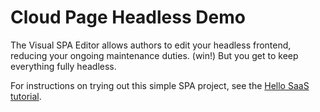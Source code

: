 # Cloud Page Headless Demo

The Visual SPA Editor allows authors to edit your headless frontend, reducing your ongoing maintenance duties. (win!) But you get to keep everything fully headless.

For instructions on trying out this simple SPA project, see the [Hello SaaS tutorial](https://docs.magnolia-cms.com/saas/hello-saas.html).